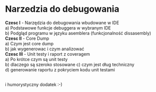 # Narzedzia do debugowania
**Czesc I** - Narzędzia do debugowania wbudowane w IDE<br/>
a) Podstawowe funkcje debuggera w wybranym IDE<br/>
b) Podgląd programu w języku asemblera (funkcjonalność dissasembly)<br/>
**Czesc II** - Core Dump<br/>
a) Czym jest core dump<br/>
b) jak wygenerowac i czym analizować<br/>
**Czesc III** - Unit testy i raport z coveragem<br/>
a) Po krótce czym są unit testy<br/>
b) dlaczego są szeroko stosowane
c) czym jest dług techniczny<br/>
d) generowanie raportu z pokryciem kodu unit testami<br/>
<br/>

i humorystyczny dodatek :-)
